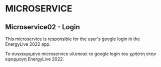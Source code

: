 # MICROSERVICE

## Microservice02 - Login

This microservice is responsible for the user's google login in the EnergyLive 2022 app.

Το συγκεκριμένο microservice υλοποιεί το google login του χρήστη στην εφαρμογη EnergyLive 2022.

